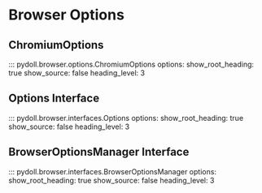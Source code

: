 # Browser Options

## ChromiumOptions

::: pydoll.browser.options.ChromiumOptions
    options:
      show_root_heading: true
      show_source: false
      heading_level: 3

## Options Interface

::: pydoll.browser.interfaces.Options
    options:
      show_root_heading: true
      show_source: false
      heading_level: 3

## BrowserOptionsManager Interface

::: pydoll.browser.interfaces.BrowserOptionsManager
    options:
      show_root_heading: true
      show_source: false
      heading_level: 3 